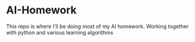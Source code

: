 # AI-Homework
This repo is where I'll be doing most of my AI homework. Working together with python and various learning algorithms
